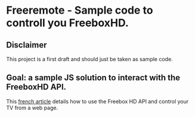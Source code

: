 # Freeremote - Sample code to controll you FreeboxHD.

## Disclaimer

This project is a first draft and should just be taken as sample code.

## Goal: a sample JS solution to interact with the FreeboxHD API.

This [french article](http://www.universfreebox.com/article10808.html) details
how to use the Freebox HD API and control your TV from a web page.